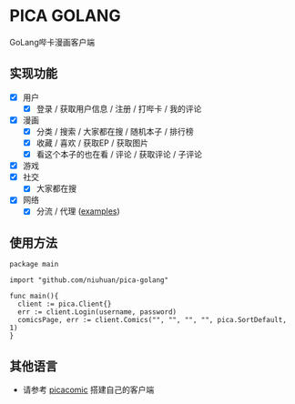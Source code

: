 PICA GOLANG
===========
GoLang哔卡漫画客户端

## 实现功能

- [x] 用户
    - [x] 登录 / 获取用户信息 / 注册 / 打哔卡 / 我的评论
- [x] 漫画
    - [x] 分类 / 搜索 / 大家都在搜 / 随机本子 / 排行榜
    - [x] 收藏 / 喜欢 / 获取EP / 获取图片
    - [x] 看这个本子的也在看 / 评论 / 获取评论 / 子评论
- [x] 游戏
- [x] 社交
    - [x] 大家都在搜
- [x] 网络
    - [x] 分流 / 代理 ([examples](https://github.com/niuhuan/pica-golang/blob/master/examples/examples.go))

## 使用方法

```text
package main

import "github.com/niuhuan/pica-golang"

func main(){
  client := pica.Client{}  
  err := client.Login(username, password)
  comicsPage, err := client.Comics("", "", "", "", pica.SortDefault, 1)
}
```

## 其他语言

- 请参考 [picacomic](https://github.com/AnkiKong/picacomic) 搭建自己的客户端
